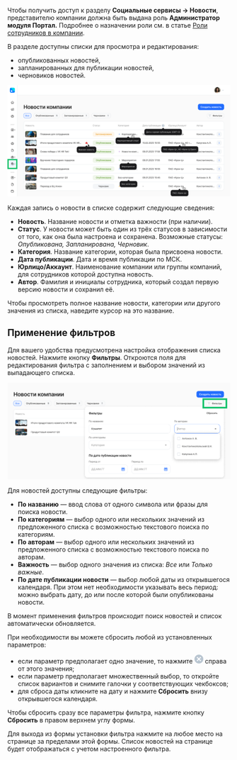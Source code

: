 Чтобы получить доступ к разделу **Социальные сервисы → Новости**, представителю компании должна быть выдана роль **Администратор модуля Портал.** Подробнее о назначении роли см. в статье [Роли сотрудников в компании](/ru/admin_actions/settings/groups).

В разделе доступны списки для просмотра и редактирования:

* опубликованных новостей,  
* запланированных для публикации новостей,  
* черновиков новостей.

![](./assets/news-feed_1.png)

Каждая запись о новости в списке содержит следующие сведения:

* **Новость**. Название новости и отметка важности (при наличии).   
* **Статус**. У новости может быть один из трёх статусов в зависимости от того, как она была настроена и сохранена. Возможные статусы: *Опубликована, Запланирована, Черновик*.   
* **Категория**. Название категории, которая была присвоена новости.  
* **Дата публикации**. Дата и время публикации по МСК.  
* **Юрлицо/Аккаунт**. Наименование компании или группы компаний, для сотрудников которой доступна новость.  
* **Автор**. Фамилия и инициалы сотрудника, который создал первую версию новости и сохранил её. 

Чтобы просмотреть полное название новости, категории или другого значения из списка, наведите курсор на это название. 

## Применение фильтров

Для вашего удобства предусмотрена настройка отображения списка новостей. Нажмите  кнопку **Фильтры**. Откроются поля для редактирования фильтра с заполнением и выбором значений из выпадающего списка.

![](./assets/news-feed2.png)

Для новостей доступны следующие фильтры:

* **По названию** — ввод слова от одного символа или фразы для поиска новости.  
* **По категориям** — выбор одного или нескольких значений из предложенного списка с возможностью текстового поиска по категориям.  
* **По авторам** — выбор одного или нескольких значений из предложенного списка с возможностью текстового поиска по авторам.  
* **Важность** — выбор одного значения из списка: *Все* или *Только важные*.  
* **По дате публикации новости** — выбор любой даты из открывшегося календаря. При этом нет необходимости указывать весь период: можно выбрать дату, до или после которой были опубликованы новости.

В момент применения фильтров происходит поиск новостей и список автоматически обновляется.

При необходимости вы можете сбросить любой из установленных параметров:

* если параметр предполагает одно значение, то нажмите ![](./assets/Color.png "inline") справа от этого значения;  
* если параметр предполагает множественный выбор, то откройте список вариантов и снимите галочки у соответствующих чекбоксов;  
* для сброса даты кликните на дату и нажмите **Сбросить** внизу открывшегося календаря.

Чтобы сбросить сразу все параметры фильтра, нажмите кнопку **Сбросить** в правом верхнем углу формы.

Для выхода из формы установки фильтра нажмите на любое место на странице за пределами этой формы. Список новостей на странице будет отображаться с учетом настроенного фильтра.